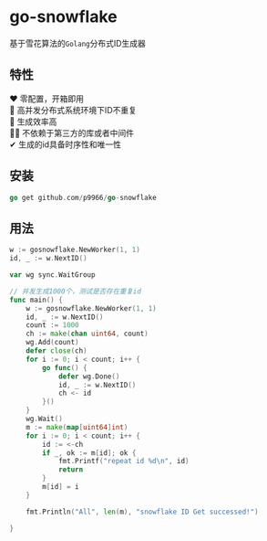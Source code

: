 # go-snowflake
基于雪花算法的`Golang`分布式ID生成器

## 特性
❤ 零配置，开箱即用  
🚀 高并发分布式系统环境下ID不重复  
🧭 生成效率高  
🐱‍🐉 不依赖于第三方的库或者中间件  
✔ 生成的id具备时序性和唯一性  

## 安装
```go
go get github.com/p9966/go-snowflake
```

## 用法
```go
w := gosnowflake.NewWorker(1, 1)
id, _ := w.NextID()
```

```go
var wg sync.WaitGroup

// 并发生成1000个，测试是否存在重复id
func main() {
	w := gosnowflake.NewWorker(1, 1)
	id, _ := w.NextID()
	count := 1000
	ch := make(chan uint64, count)
	wg.Add(count)
	defer close(ch)
	for i := 0; i < count; i++ {
		go func() {
			defer wg.Done()
			id, _ := w.NextID()
			ch <- id
		}()
	}
	wg.Wait()
	m := make(map[uint64]int)
	for i := 0; i < count; i++ {
		id := <-ch
		if _, ok := m[id]; ok {
			fmt.Printf("repeat id %d\n", id)
			return
		}
		m[id] = i
	}

	fmt.Println("All", len(m), "snowflake ID Get successed!")

}
```
